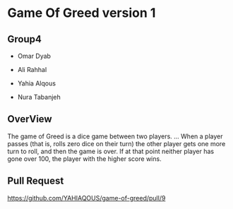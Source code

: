 # Game Of Greed version 1

## Group4

- Omar Dyab

- Ali Rahhal

- Yahia Alqous

- Nura Tabanjeh

## OverView

The game of Greed is a dice game between two players. ... When a player passes (that is, rolls zero dice on their turn) the other player gets one more turn to roll, and then the game is over. If at that point neither player has gone over 100, the player with the higher score wins.

## Pull Request

<https://github.com/YAHIAQOUS/game-of-greed/pull/9>
